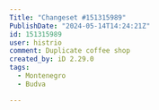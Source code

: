```yaml
---
Title: "Changeset #151315989"
PublishDate: "2024-05-14T14:24:21Z"
id: 151315989
user: histrio
comment: Duplicate coffee shop
created_by: iD 2.29.0
tags:
  - Montenegro
  - Budva

---
```

